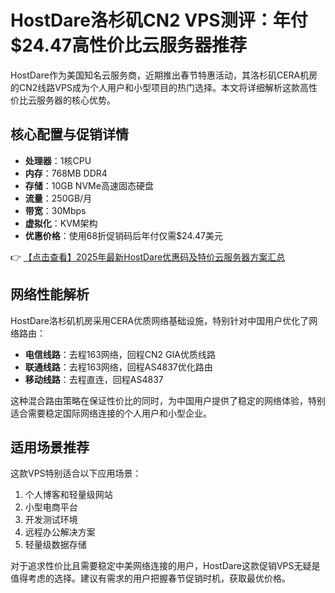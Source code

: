 # HostDare洛杉矶CN2 VPS测评：年付$24.47高性价比云服务器推荐

HostDare作为美国知名云服务商，近期推出春节特惠活动，其洛杉矶CERA机房的CN2线路VPS成为个人用户和小型项目的热门选择。本文将详细解析这款高性价比云服务器的核心优势。

## 核心配置与促销详情

- **处理器**：1核CPU
- **内存**：768MB DDR4
- **存储**：10GB NVMe高速固态硬盘
- **流量**：250GB/月
- **带宽**：30Mbps
- **虚拟化**：KVM架构
- **优惠价格**：使用68折促销码后年付仅需$24.47美元

👉 [【点击查看】2025年最新HostDare优惠码及特价云服务器方案汇总](https://bit.ly/hostdare)

## 网络性能解析

HostDare洛杉矶机房采用CERA优质网络基础设施，特别针对中国用户优化了网络路由：

- **电信线路**：去程163网络，回程CN2 GIA优质线路
- **联通线路**：去程163网络，回程AS4837优化路由
- **移动线路**：去程直连，回程AS4837

这种混合路由策略在保证性价比的同时，为中国用户提供了稳定的网络体验，特别适合需要稳定国际网络连接的个人用户和小型企业。

## 适用场景推荐

这款VPS特别适合以下应用场景：
1. 个人博客和轻量级网站
2. 小型电商平台
3. 开发测试环境
4. 远程办公解决方案
5. 轻量级数据存储

对于追求性价比且需要稳定中美网络连接的用户，HostDare这款促销VPS无疑是值得考虑的选择。建议有需求的用户把握春节促销时机，获取最优价格。